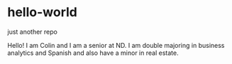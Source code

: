 # hello-world
just another repo


Hello! I am Colin and I am a senior at ND. I am double majoring in business analytics and Spanish and also have a minor in real estate. 
